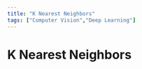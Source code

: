 ```yaml
---
title: "K Nearest Neighbors"
tags: ["Computer Vision","Deep Learning"]
---
```


# K Nearest Neighbors
